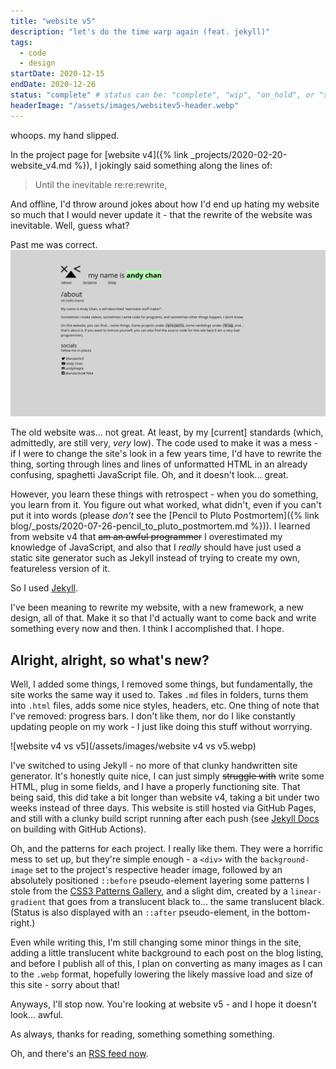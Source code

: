 ```yaml
---
title: "website v5"
description: "let's do the time warp again (feat. jekyll)"
tags:	
  - code
  - design
startDate: 2020-12-15
endDate: 2020-12-26
status: "complete" # status can be: "complete", "wip", "on_hold", or "scrapped"
headerImage: "/assets/images/websitev5-header.webp"
---
```


whoops.
my hand slipped.

In the project page for [website v4]({% link _projects/2020-02-20-website_v4.md %}), I jokingly said something along the lines of:

> Until the inevitable re:re:rewrite,

And offline, I'd throw around jokes about how I'd end up hating my website so much that I would never update it - that the rewrite of the website was inevitable. Well, guess what?

Past me was correct.![old_website-v4](/assets/images/old_website-v4.webp)

The old website was... not great. At least, by my [current] standards (which, admittedly, are still very, *very* low). The code used to make it was a mess - if I were to change the site's look in a few years time, I'd have to rewrite the thing, sorting through lines and lines of unformatted HTML in an already confusing, spaghetti JavaScript file. Oh, and it doesn't look... great.

However, you learn these things with retrospect - when you do something, you learn from it. You figure out what worked, what didn't, even if you can't put it into words (please *don't* see the [Pencil to Pluto Postmortem]({% link blog/_posts/2020-07-26-pencil_to_pluto_postmortem.md %})). I learned from website v4 that ~~am an awful programmer~~ I overestimated my knowledge of JavaScript, and also that I *really* should have just used a static site generator such as Jekyll instead of trying to create my own, featureless version of it.

So I used [Jekyll](https://jekyllrb.com/).

I've been meaning to rewrite my website, with a new framework, a new design, all of that. Make it so that I'd actually want to come back and write something every now and then. I think I accomplished that. I hope.

## Alright, alright, so what's new?

Well, I added some things, I removed some things, but fundamentally, the site works the same way it used to. Takes `.md` files in folders, turns them into `.html` files, adds some nice styles, headers, etc. One thing of note that I've removed: progress bars. I don't like them, nor do I like constantly updating people on my work - I just like doing this stuff without worrying. 

![website v4 vs v5](/assets/images/website v4 vs v5.webp)

I've switched to using Jekyll - no more of that clunky handwritten site generator. It's honestly quite nice, I can just simply ~~struggle with~~ write some HTML, plug in some fields, and I have a properly functioning site. That being said, this did take a bit longer than website v4, taking a bit under two weeks instead of three days. This website is still hosted via GitHub Pages, and still with a clunky build script running after each push (see [Jekyll Docs](https://jekyllrb.com/docs/continuous-integration/github-actions/) on building with GitHub Actions). 

Oh, and the patterns for each project. I really like them. They were a horrific mess to set up, but they're simple enough - a `<div>` with the `background-image` set to the project's respective header image, followed by an absolutely positioned `::before` pseudo-element layering some patterns I stole from the [CSS3 Patterns Gallery](https://projects.verou.me/css3patterns/), and a slight dim, created by a `linear-gradient` that goes from a translucent black to... the same translucent black. (Status is also displayed with an `::after` pseudo-element, in the bottom-right.)

Even while writing this, I'm still changing some minor things in the site, adding a little translucent white background to each post on the blog listing, and before I publish all of this, I plan on converting as many images as I can to the `.webp` format, hopefully lowering the likely massive load and size of this site - sorry about that!

Anyways, I'll stop now. You're looking at website v5 - and I hope it doesn't look... awful.

As always, thanks for reading, something something something.

Oh, and there's an [RSS feed now](/feed.xml).